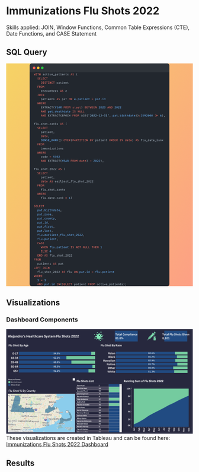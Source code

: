 # Immunizations Flu Shots 2022

Skills applied: JOIN, Window Functions, Common Table Expressions (CTE), Date Functions, and CASE Statement

## SQL Query
<img src = "Snap.png"></img>

## Visualizations

### Dashboard Components
<img src = "Immunization Dashboard.png"></img>
These visualizations are created in Tableau and can be found here: <a href = "https://public.tableau.com/app/profile/alejandro.de.la.cruz5286/viz/ImmunizationsFluShots2022_16969790052040/Dashboard1" target = "_blank">Immunizations Flu Shots 2022 Dashboard</a>

## Results

